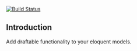 <p>
    <a href="https://github.com/kacesolutions/eloquent-draftable/actions">
        <img src="https://github.com/kacesolutions/eloquent-draftable/workflows/tests/badge.svg" alt="Build Status">
    </a>
</p>

## Introduction
Add draftable functionality to your eloquent models.
